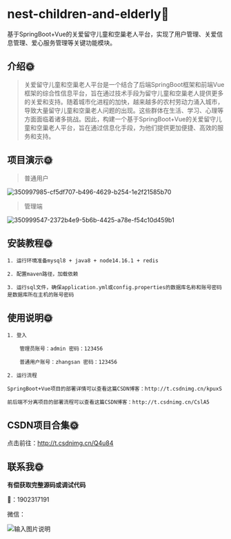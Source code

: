 # nest-children-and-elderly🎂

基于SpringBoot+Vue的关爱留守儿童和空巢老人平台，实现了用户管理、关爱信息管理、爱心服务管理等关键功能模块。

## 介绍🌞

> 关爱留守儿童和空巢老人平台是一个结合了后端SpringBoot框架和前端Vue框架的综合性信息平台，旨在通过技术手段为留守儿童和空巢老人提供更多的关爱和支持。随着城市化进程的加快，越来越多的农村劳动力涌入城市，导致大量留守儿童和空巢老人问题的出现。这些群体在生活、学习、心理等方面面临着诸多挑战。因此，构建一个基于SpringBoot+Vue的关爱留守儿童和空巢老人平台，旨在通过信息化手段，为他们提供更加便捷、高效的服务和支持。

## 项目演示🌞

> 普通用户

![350997985-cf5df707-b496-4629-b254-1e2f21585b70](files/350997985-cf5df707-b496-4629-b254-1e2f21585b70.gif)

> 管理端

![350999547-2372b4e9-5b6b-4425-a78e-f54c10d459b1](files/350999547-2372b4e9-5b6b-4425-a78e-f54c10d459b1.gif)

## 安装教程🌞

```
1. 运行环境准备mysql8 + java8 + node14.16.1 + redis

2. 配置maven路径，加载依赖

3. 运行sql文件，确保application.yml或config.properties的数据库名称和账号密码是数据库所在主机的账号密码
```



## 使用说明🌞

```
1. 登入

    管理员账号：admin 密码：123456

    普通用户账号：zhangsan 密码：123456
  
2. 运行流程

SpringBoot+Vue项目的部署详情可以查看这篇CSDN博客：http://t.csdnimg.cn/kpuxS

前后端不分离项目的部署流程可以查看这篇CSDN博客：http://t.csdnimg.cn/CslA5
```



## CSDN项目合集🌞

点击前往：http://t.csdnimg.cn/Q4u84



## 联系我🌞

**有偿获取完整源码或调试代码**

🐧：1902317191

微信：



![输入图片说明](https://gitee.com/luooin/liulangdongwujiuzhu/raw/main/files/image3.png)
